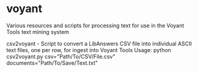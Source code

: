 # voyant
Various resources and scripts for processing text for use in the Voyant Tools text mining system

csv2voyant - Script to convert a LibAnswers CSV file into individual ASCII text files, one per row, for ingest into Voyant Tools
Usage: python csv2voyant.py csv="Path/To/CSV/File.csv" documents="Path/To/Save/Text.txt"
